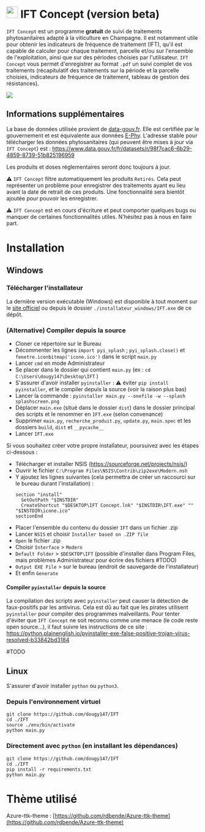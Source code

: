 # <img src="icone.ico" width='30px'> IFT Concept (version beta)

`IFT Concept` est un programme **gratuit** de suivi de traitements phytosanitaires adapté à la viticulture en Champagne.
Il est notamment utile pour obtenir les indicateurs de fréquence de traitement (IFT), qu'il est capable de calculer pour chaque traitement, parcelle et/ou sur l'ensemble de l'exploitation, ainsi que sur des périodes choisies par l'utilisateur.
`IFT Concept` vous permet d'enregistrer au format `.pdf` un suivi complet de vos traitements (récapitulatif des traitements sur la période et la parcelle choisies, indicateurs de fréquence de traitement, tableau de gestion des résistances).

![](iftconcept.gif)

## Informations supplémentaires

La base de données utilisée provient de [data-gouv.fr](https://www.data.gouv.fr/fr/datasets/donnees-ouvertes-du-catalogue-e-phy-des-produits-phytopharmaceutiques-matieres-fertilisantes-et-supports-de-culture-adjuvants-produits-mixtes-et-melanges/).
Elle est certifiée par le gouvernement et est équivalente aux données [E-Phy](https://ephy.anses.fr).
L'adresse stable pour télécharger les données phytosanitaires (qui peuvent être mises à jour via `IFT Concept`) est :
https://www.data.gouv.fr/fr/datasets/r/98f7cac6-6b29-4859-8739-51b825196959

Les produits et doses réglementaires seront donc toujours à jour.

⚠️ `IFT Concept` filtre automatiquement les produits `Retirés`. Cela peut représenter un problème pour enregistrer des traitements ayant eu lieu avant la date de retrait de ces produits. Une fonctionnalité sera bientôt ajoutée pour pouvoir les enregistrer.

⚠️ `IFT Concept` est en cours d'écriture et peut comporter quelques bugs ou manquer de certaines fonctionnalités utiles. N'hésitez pas à nous en faire part.


# Installation

## Windows

### Télécharger l'installateur

La dernière version exécutable (Windows) est disponible à tout moment sur le [site officiel](https://iftconcept.fr) ou depuis le dossier `./installateur_windows/IFT.exe` de ce dépôt.

### (Alternative) Compiler depuis la source

- Cloner ce répertoire sur le Bureau
- Décommenter les lignes `import pyi_splash` ; `pyi_splash.close()` et `fenetre.iconbitmap('icone.ico')` dans le script `main.py`
- Lancer `cmd` en mode Administrateur
- Se placer dans le dossier qui contient `main.py` (ex : `cd C:\Users\dougy147\Desktop\IFT` )
- S'assurer d'avoir installer `pyinstaller` : ⚠ éviter `pip install pyinstaller`, et le compiler depuis la source (voir la raison plus bas)
- Lancer la commande : `pyinstaller main.py --onefile -w --splash splashscreen.png`
- Déplacer `main.exe` (situé dans le dossier `dist`) dans le dossier principal des scripts et le renommer en `IFT.exe` (selon convenance)
- Supprimer `main.py`, `recherche_produit.py`, `update.py`, `main.spec` et les dossiers `build`, `dist` et `__pycache__`
- Lancer `IFT.exe`

Si vous souhaitez créer votre propre installateur, poursuivez avec les étapes ci-dessous :

- Télécharger et installer NSIS (https://sourceforge.net/projects/nsis/)
- Ouvrir le fichier `C:\Program Files\NSIS\Contrib\zip2exe\Modern.nsh`
- Y ajoutez les lignes suivantes (cela permettra de créer un raccourci sur le bureau durant l'installation) :
  ```
  section "install"
  	SetOutPath "$INSTDIR"
  	CreateShortcut "$DESKTOP\IFT Concept.lnk" "$INSTDIR\IFT.exe" "" "$INSTDIR\icone.ico"
  sectionEnd
  ```
- Placer l'ensemble du contenu du dossier `IFT` dans un fichier .zip
- Lancer `NSIS` et choisir `Installer based on .ZIP file`
- `Open` le fichier .zip
- Choisir `Interface` > `Modern`
- `Default Folder` > `$DESKTOP\IFT` (possible d'installer dans Program Files, mais problèmes Administrateur pour écrire des fichiers #TODO)
- `Output EXE File` > sur le bureau (endroit de sauvegarde de l'installateur)
- Et enfin `Generate`


#### Compiler `pyinstaller` depuis la source

La compilation des scripts avec `pyinstaller` peut causer la détection de faux-positifs par les antivirus.
Cela est dû au fait que les pirates utilisent `pyinstaller` pour compiler des programmes malveillants.
Pour tenter d'éviter que `IFT Concept` ne soit reconnu comme une menace (le code reste open source...), il faut suivre les instructions de ce site : https://python.plainenglish.io/pyinstaller-exe-false-positive-trojan-virus-resolved-b33842bd3184

#TODO

## Linux

S'assurer d'avoir installer `python` ou `python3`.

### Depuis l'environnement virtuel

```
git clone https://github.com/dougy147/IFT
cd ./IFT
source ./env/bin/activate
python main.py
```

### Directement avec `python` (en installant les dépendances)

```
git clone https://github.com/dougy147/IFT
cd ./IFT
pip install -r requirements.txt
python main.py
```


# Thème utilisé

Azure-ttk-theme : [https://github.com/rdbende/Azure-ttk-theme](https://github.com/rdbende/Azure-ttk-theme)
